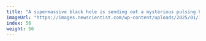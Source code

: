 ```yaml
---
title: "A supermassive black hole is sending out a mysterious pulsing beat"
imageUrl: "https://images.newscientist.com/wp-content/uploads/2025/01/13152631/SEI_235856621.jpg?width=788"
index: 56
weight: 56
---
```

